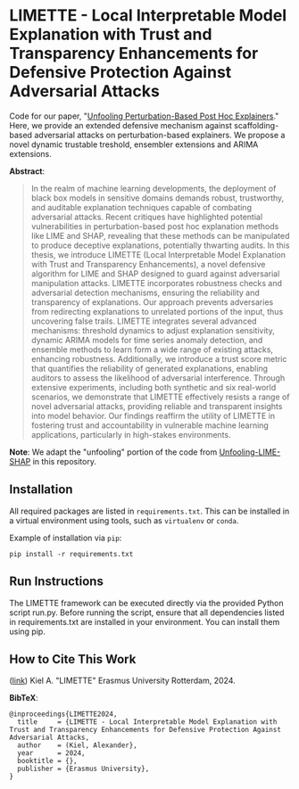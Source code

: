 # LIMETTE - Local Interpretable Model Explanation with Trust and Transparency Enhancements for Defensive Protection Against Adversarial Attacks

Code for our paper, "[Unfooling Perturbation-Based Post Hoc Explainers](https://arxiv.org/abs/2205.14772)." Here, we 
provide an extended defensive mechanism against scaffolding-based adversarial attacks on
perturbation-based explainers. We propose a novel dynamic trustable treshold, ensembler extensions and ARIMA extensions.

**Abstract**:

> In the realm of machine learning developments, the deployment of black box models in sensitive domains demands robust, trustworthy, and auditable explanation techniques capable of combating adversarial attacks. Recent critiques have highlighted potential vulnerabilities in perturbation-based post hoc explanation methods like LIME and SHAP, revealing that these methods can be manipulated to produce deceptive explanations, potentially thwarting audits. In this thesis, we introduce LIMETTE (Local Interpretable Model Explanation with Trust and Transparency Enhancements), a novel defensive algorithm for LIME and SHAP designed to guard against adversarial manipulation attacks. LIMETTE incorporates robustness checks and adversarial detection mechanisms, ensuring the reliability and transparency of explanations. Our approach prevents adversaries from redirecting explanations to unrelated portions of the input, thus uncovering false trails. LIMETTE integrates several advanced mechanisms: threshold dynamics to adjust explanation sensitivity, dynamic ARIMA models for time series anomaly detection, and ensemble methods to learn form a wide range of existing attacks, enhancing robustness. Additionally, we introduce a trust score metric that quantifies the reliability of generated explanations, enabling auditors to assess the likelihood of adversarial interference. Through extensive experiments, including both synthetic and six real-world scenarios, we demonstrate that LIMETTE effectively resists a range of novel adversarial attacks, providing reliable and transparent insights into model behavior. Our findings reaffirm the utility of LIMETTE in fostering trust and accountability in vulnerable machine learning applications, particularly in high-stakes environments.

**Note**: We adapt the "unfooling" portion of the code from [Unfooling-LIME-SHAP](https://github.com/craymichael/unfooling)
in this repository.

## Installation
All required packages are listed in `requirements.txt`. This can be installed
in a virtual environment using tools, such as `virtualenv` or `conda`.

Example of installation via `pip`:

```shell
pip install -r requirements.txt
```

## Run Instructions
The LIMETTE framework can be executed directly via the provided Python script run.py. Before running the script, ensure that all dependencies listed in requirements.txt are installed in your environment. You can install them using pip.



## How to Cite This Work

([link](https://arxiv.org/))
Kiel A. "LIMETTE"
Erasmus University Rotterdam, 2024.

**BibTeX**:

```text
@inproceedings{LIMETTE2024,
  title     = {LIMETTE - Local Interpretable Model Explanation with Trust and Transparency Enhancements for Defensive Protection Against Adversarial Attacks,
  author    = (Kiel, Alexander},
  year      = 2024,
  booktitle = {},
  publisher = {Erasmus University},
}
```
